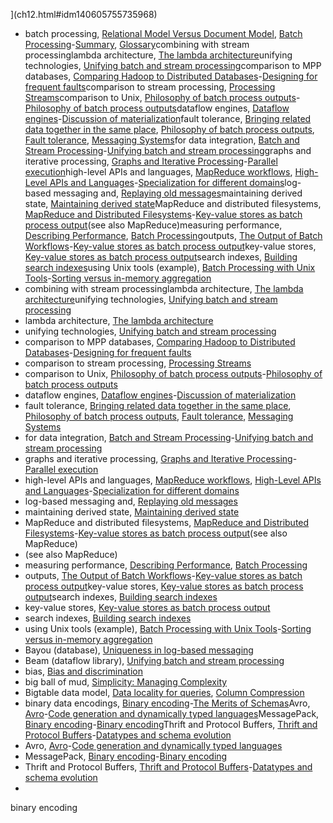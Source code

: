 ](ch12.html#idm140605755735968)
* batch processing, [Relational Model Versus Document Model](ch02.html#idm140605782698736), [Batch Processing](ch10.html#ix_batch)-[Summary](ch10.html#idm140605757385280), [Glossary](glossary01.html#idm140605754578640)combining with stream processinglambda architecture, [The lambda architecture](ch12.html#idm140605755927648)unifying technologies, [Unifying batch and stream processing](ch12.html#idm140605755898224)comparison to MPP databases, [Comparing Hadoop to Distributed Databases](ch10.html#ix_batchmpp)-[Designing for frequent faults](ch10.html#idm140605757704816)comparison to stream processing, [Processing Streams](ch11.html#idm140605756651232)comparison to Unix, [Philosophy of batch process outputs](ch10.html#ix_batchphil)-[Philosophy of batch process outputs](ch10.html#idm140605757810272)dataflow engines, [Dataflow engines](ch10.html#ix_batchdataflow)-[Discussion of materialization](ch10.html#idm140605757581168)fault tolerance, [Bringing related data together in the same place](ch10.html#idm140605758041696), [Philosophy of batch process outputs](ch10.html#idm140605757824944), [Fault tolerance](ch10.html#idm140605757613952), [Messaging Systems](ch11.html#idm140605757292128)for data integration, [Batch and Stream Processing](ch12.html#ix_batchfut)-[Unifying batch and stream processing](ch12.html#idm140605755871248)graphs and iterative processing, [Graphs and Iterative Processing](ch10.html#ix_batchbeygraph)-[Parallel execution](ch10.html#idm140605757496208)high-level APIs and languages, [MapReduce workflows](ch10.html#idm140605758129984), [High-Level APIs and Languages](ch10.html#ix_batchbeyAPI)-[Specialization for different domains](ch10.html#idm140605757408752)log-based messaging and, [Replaying old messages](ch11.html#idm140605757073184)maintaining derived state, [Maintaining derived state](ch12.html#idm140605755982224)MapReduce and distributed filesystems, [MapReduce and Distributed Filesystems](ch10.html#ix_batchMRdist)-[Key-value stores as batch process output](ch10.html#idm140605757849904)(see also MapReduce)measuring performance, [Describing Performance](ch01.html#idm140605783023664), [Batch Processing](ch10.html#idm140605758688768)outputs, [The Output of Batch Workflows](ch10.html#ix_batchoutputs)-[Key-value stores as batch process output](ch10.html#idm140605757848512)key-value stores, [Key-value stores as batch process output](ch10.html#idm140605757886416)search indexes, [Building search indexes](ch10.html#idm140605757909280)using Unix tools (example), [Batch Processing with Unix Tools](ch10.html#ix_batchUnix)-[Sorting versus in-memory aggregation](ch10.html#idm140605758355520)
* combining with stream processinglambda architecture, [The lambda architecture](ch12.html#idm140605755927648)unifying technologies, [Unifying batch and stream processing](ch12.html#idm140605755898224)
* lambda architecture, [The lambda architecture](ch12.html#idm140605755927648)
* unifying technologies, [Unifying batch and stream processing](ch12.html#idm140605755898224)
* comparison to MPP databases, [Comparing Hadoop to Distributed Databases](ch10.html#ix_batchmpp)-[Designing for frequent faults](ch10.html#idm140605757704816)
* comparison to stream processing, [Processing Streams](ch11.html#idm140605756651232)
* comparison to Unix, [Philosophy of batch process outputs](ch10.html#ix_batchphil)-[Philosophy of batch process outputs](ch10.html#idm140605757810272)
* dataflow engines, [Dataflow engines](ch10.html#ix_batchdataflow)-[Discussion of materialization](ch10.html#idm140605757581168)
* fault tolerance, [Bringing related data together in the same place](ch10.html#idm140605758041696), [Philosophy of batch process outputs](ch10.html#idm140605757824944), [Fault tolerance](ch10.html#idm140605757613952), [Messaging Systems](ch11.html#idm140605757292128)
* for data integration, [Batch and Stream Processing](ch12.html#ix_batchfut)-[Unifying batch and stream processing](ch12.html#idm140605755871248)
* graphs and iterative processing, [Graphs and Iterative Processing](ch10.html#ix_batchbeygraph)-[Parallel execution](ch10.html#idm140605757496208)
* high-level APIs and languages, [MapReduce workflows](ch10.html#idm140605758129984), [High-Level APIs and Languages](ch10.html#ix_batchbeyAPI)-[Specialization for different domains](ch10.html#idm140605757408752)
* log-based messaging and, [Replaying old messages](ch11.html#idm140605757073184)
* maintaining derived state, [Maintaining derived state](ch12.html#idm140605755982224)
* MapReduce and distributed filesystems, [MapReduce and Distributed Filesystems](ch10.html#ix_batchMRdist)-[Key-value stores as batch process output](ch10.html#idm140605757849904)(see also MapReduce)
* (see also MapReduce)
* measuring performance, [Describing Performance](ch01.html#idm140605783023664), [Batch Processing](ch10.html#idm140605758688768)
* outputs, [The Output of Batch Workflows](ch10.html#ix_batchoutputs)-[Key-value stores as batch process output](ch10.html#idm140605757848512)key-value stores, [Key-value stores as batch process output](ch10.html#idm140605757886416)search indexes, [Building search indexes](ch10.html#idm140605757909280)
* key-value stores, [Key-value stores as batch process output](ch10.html#idm140605757886416)
* search indexes, [Building search indexes](ch10.html#idm140605757909280)
* using Unix tools (example), [Batch Processing with Unix Tools](ch10.html#ix_batchUnix)-[Sorting versus in-memory aggregation](ch10.html#idm140605758355520)
* Bayou (database), [Uniqueness in log-based messaging](ch12.html#idm140605755144272)
* Beam (dataflow library), [Unifying batch and stream processing](ch12.html#idm140605755877760)
* bias, [Bias and discrimination](ch12.html#idm140605754805104)
* big ball of mud, [Simplicity: Managing Complexity](ch01.html#idm140605782782352)
* Bigtable data model, [Data locality for queries](ch02.html#idm140605781108720), [Column Compression](ch03.html#idm140605777666368)
* binary data encodings, [Binary encoding](ch04.html#ix_bindata)-[The Merits of Schemas](ch04.html#idm140605776894656)Avro, [Avro](ch04.html#ix_bindataavro)-[Code generation and dynamically typed languages](ch04.html#idm140605776923888)MessagePack, [Binary encoding](ch04.html#ix_bindatamsgpack)-[Binary encoding](ch04.html#idm140605777361104)Thrift and Protocol Buffers, [Thrift and Protocol Buffers](ch04.html#ix_bindatathrift)-[Datatypes and schema evolution](ch04.html#idm140605777211824)
* Avro, [Avro](ch04.html#ix_bindataavro)-[Code generation and dynamically typed languages](ch04.html#idm140605776923888)
* MessagePack, [Binary encoding](ch04.html#ix_bindatamsgpack)-[Binary encoding](ch04.html#idm140605777361104)
* Thrift and Protocol Buffers, [Thrift and Protocol Buffers](ch04.html#ix_bindatathrift)-[Datatypes and schema evolution](ch04.html#idm140605777211824)
* 
binary encoding